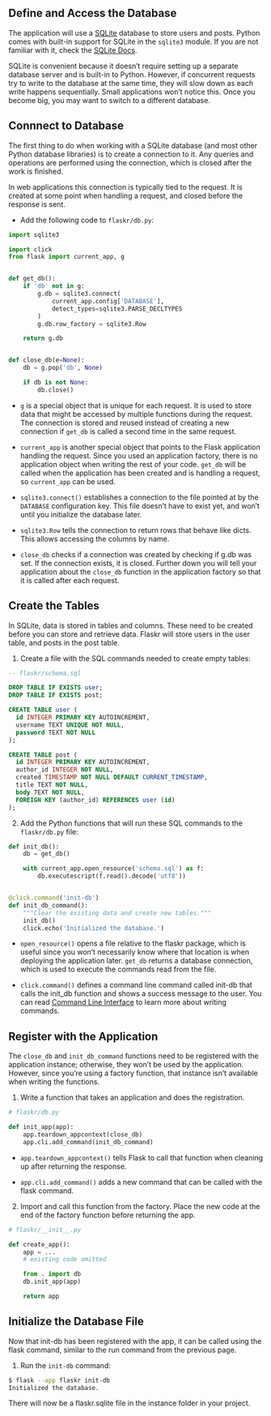 ## Define and Access the Database

The application will use a [SQLite](https://sqlite.org/about.html) database to store users and posts. Python comes with built-in support for SQLite in the `sqlite3` module. If you are not familiar with it, check the [SQLite Docs](https://sqlite.org/lang.html).

SQLite is convenient because it doesn’t require setting up a separate database server and is built-in to Python. However, if concurrent requests try to write to the database at the same time, they will slow down as each write happens sequentially. Small applications won’t notice this. Once you become big, you may want to switch to a different database.

## Connnect to Database

The first thing to do when working with a SQLite database (and most other Python database libraries) is to create a connection to it. Any queries and operations are performed using the connection, which is closed after the work is finished.

In web applications this connection is typically tied to the request. It is created at some point when handling a request, and closed before the response is sent.

- Add the following code to `flaskr/db.py`:

```py
import sqlite3

import click
from flask import current_app, g


def get_db():
    if 'db' not in g:
        g.db = sqlite3.connect(
            current_app.config['DATABASE'],
            detect_types=sqlite3.PARSE_DECLTYPES
        )
        g.db.row_factory = sqlite3.Row

    return g.db


def close_db(e=None):
    db = g.pop('db', None)

    if db is not None:
        db.close()
```

- `g` is a special object that is unique for each request. It is used to store data that might be accessed by multiple functions during the request. The connection is stored and reused instead of creating a new connection if `get_db` is called a second time in the same request.

- `current_app` is another special object that points to the Flask application handling the request. Since you used an application factory, there is no application object when writing the rest of your code. `get_db` will be called when the application has been created and is handling a request, so `current_app` can be used.

- `sqlite3.connect()` establishes a connection to the file pointed at by the `DATABASE` configuration key. This file doesn’t have to exist yet, and won’t until you initialize the database later.

- `sqlite3.Row` tells the connection to return rows that behave like dicts. This allows accessing the columns by name.

- `close_db` checks if a connection was created by checking if g.db was set. If the connection exists, it is closed. Further down you will tell your application about the `close_db` function in the application factory so that it is called after each request.

## Create the Tables

In SQLite, data is stored in tables and columns. These need to be created before you can store and retrieve data. Flaskr will store users in the user table, and posts in the post table.

1. Create a file with the SQL commands needed to create empty tables:

```sql
-- flaskr/schema.sql

DROP TABLE IF EXISTS user;
DROP TABLE IF EXISTS post;

CREATE TABLE user (
  id INTEGER PRIMARY KEY AUTOINCREMENT,
  username TEXT UNIQUE NOT NULL,
  password TEXT NOT NULL
);

CREATE TABLE post (
  id INTEGER PRIMARY KEY AUTOINCREMENT,
  author_id INTEGER NOT NULL,
  created TIMESTAMP NOT NULL DEFAULT CURRENT_TIMESTAMP,
  title TEXT NOT NULL,
  body TEXT NOT NULL,
  FOREIGN KEY (author_id) REFERENCES user (id)
);
```

2. Add the Python functions that will run these SQL commands to the `flaskr/db.py` file:

```py
def init_db():
    db = get_db()

    with current_app.open_resource('schema.sql') as f:
        db.executescript(f.read().decode('utf8'))


@click.command('init-db')
def init_db_command():
    """Clear the existing data and create new tables."""
    init_db()
    click.echo('Initialized the database.')
```

- `open_resource()` opens a file relative to the flaskr package, which is useful since you won’t necessarily know where that location is when deploying the application later. `get_db` returns a database connection, which is used to execute the commands read from the file.

- `click.command()` defines a command line command called init-db that calls the init_db function and shows a success message to the user. You can read [Command Line Interface](https://flask.palletsprojects.com/en/2.2.x/cli/) to learn more about writing commands.

## Register with the Application

The `close_db` and `init_db_command` functions need to be registered with the application instance; otherwise, they won’t be used by the application. However, since you’re using a factory function, that instance isn’t available when writing the functions.

1. Write a function that takes an application and does the registration.

```py
# flaskr/db.py

def init_app(app):
    app.teardown_appcontext(close_db)
    app.cli.add_command(init_db_command)
```

- `app.teardown_appcontext()` tells Flask to call that function when cleaning up after returning the response.

- `app.cli.add_command()` adds a new command that can be called with the flask command.

2. Import and call this function from the factory. Place the new code at the end of the factory function before returning the app.

```py
# flaskr/__init__.py

def create_app():
    app = ...
    # existing code omitted

    from . import db
    db.init_app(app)

    return app
```

## Initialize the Database File

Now that init-db has been registered with the app, it can be called using the flask command, similar to the run command from the previous page.

1. Run the `init-db` command:

```bash
$ flask --app flaskr init-db
Initialized the database.
```

There will now be a flaskr.sqlite file in the instance folder in your project.

